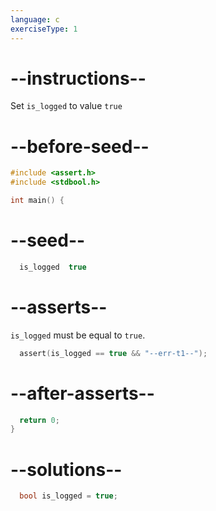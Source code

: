 ```yaml
---
language: c
exerciseType: 1
---
```


# --instructions--

Set `is_logged` to value `true`

# --before-seed--

```c
#include <assert.h>
#include <stdbool.h>

int main() {
```

# --seed--

```c
  is_logged  true
```

# --asserts--

`is_logged` must be equal to `true`.

```c
  assert(is_logged == true && "--err-t1--");
```

# --after-asserts--

```c
  return 0;
}
```

# --solutions--

```c
  bool is_logged = true;
```
